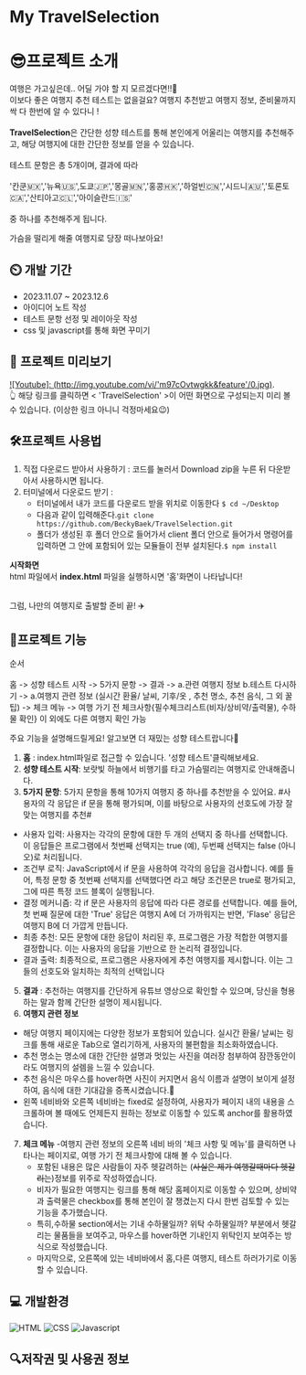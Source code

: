 # My TravelSelection

# 😎프로젝트 소개

여행은 가고싶은데.. 어딜 가야 할 지 모르겠다면!!🤔 <br>이보다 좋은 여행지 추천 테스트는 없을걸요? 여행지 추천받고 여행지 정보, 준비물까지 싹 다 한번에 알 수 있다니 ! <br><br>
**TravelSelection**은 간단한 성향 테스트를 통해 본인에게 어울리는 여행지를 추천해주고, 해당 여행지에 대한 간단한 정보를 얻을 수 있습니다. 
<br><br>
테스트 문항은 총 5개이며, 결과에 따라<br><br> '칸쿤🇲🇽','뉴욕🇺🇸',도쿄🇯🇵','몽골🇲🇳','홍콩🇭🇰','하얼빈🇨🇳','시드니🇦🇺','토론토🇨🇦','산티아고🇨🇱','아이슬란드🇮🇸'<br><br> 중 하나를 추천해주게 됩니다.<br>

가슴을 떨리게 해줄 여행지로 당장 떠나보아요! 

## ⏲️ 개발 기간  
- 2023.11.07 ~ 2023.12.6
- 아이디어 노트 작성
- 테스트 문항 선정 및 레이아웃 작성
- css 및 javascript를 통해 화면 꾸미기


## 👀 프로젝트 미리보기 
[![Youtube]: (http://img.youtube.com/vi/'m97cOvtwgkk&feature'/0.jpg)](https://youtu.be/m97cOvtwgkk?si=pJT8zeEdXLFTPJEf).<br>
👆 해당 링크를 클릭하면 < 'TravelSelection' >이 어떤 화면으로 구성되는지 미리 볼 수 있습니다. (이상한 링크 아니니 걱정마세요😉)


## 🛠프로젝트 사용법 
1. 직접 다운로드 받아서 사용하기 : 코드를 눌러서 Download zip을 누른 뒤 다운받아서 사용하시면 됩니다.
2. 터미널에서 다운로드 받기 :
   - 터미널에서 내가 코드를 다운로드 받을 위치로 이동한다 `$ cd ~/Desktop`
   - 다음과 같이 입력해준다.`git clone https://github.com/BeckyBaek/TravelSelection.git`
   - 폴더가 생성된 후 폴더 안으로 들어가서 client 폴더 안으로 들어가서 명령어를 입력하면 그 안에 포함되어 있는 모듈들이 전부 설치된다.`$ npm install`

  **시작화면**<br>
  html 파일에서 **index.html** 파일을 실행하시면 '홈'화면이 나타납니다! <br><br>

  그럼, 나만의 여행지로 출발할 준비 끝! ✈️

## 🤖프로젝트 기능 
순서<br><br>홈 -> 성향 테스트 시작 -> 5가지 문항 -> 결과 -> a.관련 여행지 정보 b.테스트 다시하기 -> a.여행지 관련 정보 (실시간 환율/ 날씨, 기후/옷 , 추천 명소, 추천 음식, 그 외 꿀팁) -> 체크 메뉴 -> 여행 가기 전 체크사항{필수체크리스트(비자/상비약/출력물), 수하물 확인} 이 외에도 다른 여행지 확인 가능 

주요 기능을 설명해드릴게요! 알고보면 더 재밌는 성향 테스트랍니다🤩
1. **홈** : index.html파일로 접근할 수 있습니다. '성향 테스트'클릭해보세요.
3. **성향 테스트 시작**: 보랏빛 하늘에서 비행기를 타고 가슴떨리는 여행지로 안내해줍니다.
4. **5가지 문항**: 5가지 문항을 통해 10가지 여행지 중 하나를 추천받을 수 있어요.
\#사용자의 각 응답은 if 문을 통해 평가되며, 이를 바탕으로 사용자의 선호도에 가장 잘 맞는 여행지를 추천\#
- 사용자 입력: 사용자는 각각의 문항에 대한 두 개의 선택지 중 하나를 선택합니다. 이 응답들은 프로그램에서 첫번째 선택지는 true (예), 두번째 선택지는 false (아니오)로 처리됩니다.
- 조건부 로직: JavaScript에서 if 문을 사용하여 각각의 응답을 검사합니다. 예를 들어, 특정 문항 중 첫번째 선택지를 선택했다면 라고 해당 조건문은 true로 평가되고, 그에 따른 특정 코드 블록이 실행됩니다.
- 결정 메커니즘: 각 if 문은 사용자의 응답에 따라 다른 경로를 선택합니다. 예를 들어, 첫 번째 질문에 대한 'True' 응답은 여행지 A에 더 가까워지는 반면, 'Flase' 응답은 여행지 B에 더 가깝게 만듭니다.
- 최종 추천: 모든 문항에 대한 응답이 처리된 후, 프로그램은 가장 적합한 여행지를 결정합니다. 이는 사용자의 응답을 기반으로 한 논리적 결정입니다.
- 결과 출력: 최종적으로, 프로그램은 사용자에게 추천 여행지를 제시합니다. 이는 그들의 선호도와 일치하는 최적의 선택입니다
5. **결과** : 추천하는 여행지를 간단하게 유튜브 영상으로 확인할 수 있으며, 당신을 형용하는 말과 함께 간단한 설명이 제시됩니다.
6. **여행지 관련 정보**
  - 해당 여행지 페이지에는 다양한 정보가 포함되어 있습니다. 실시간 환율/ 날씨는 링크를 통해 새로운 Tab으로 열리기하게, 사용자의 불편함을 최소화하였습니다.
  - 추천 명소는 명소에 대한 간단한 설명과 멋있는 사진을 여러장 첨부하여 잠깐동안이라도 여행지의 설렘을 느낄 수 있습니다.
  - 추천 음식은 마우스를 hover하면 사진이 커지면서 음식 이름과 설명이 보이게 설정하여, 음식에 대한 기대감을 증폭시켰습니다.🤤
  - 왼쪽 네비바와 오른쪽 네비바는 fixed로 설정하여, 사용자가 페이지 내의 내용을 스크롤하며 볼 때에도 언제든지 원하는 정보로 이동할 수 있도록 anchor를 활용하였습니다.
7. **체크 메뉴**
    -여행지 관련 정보의 오른쪽 네비 바의 '체크 사항 및 메뉴'를 클릭하면 나타나는 페이지로, 여행 가기 전 체크사항에 대해 볼 수 있습니다.
    - 포함된 내용은 많은 사람들이 자주 헷갈려하는 (~~사실은 제가 여행갈때마다 헷갈리는~~)정보를 위주로 작성하였습니다.
    - 비자가 필요한 여행지는 링크를 통해 해당 홈페이지로 이동할 수 있으며, 상비약과 출력물은 checkbox를 통해 본인이 잘 챙겼는지 다시 한번 검토할 수 있는 기능을 추가했습니다.
    - 특히,수하물 section에서는 기내 수하물일까? 위탁 수하물일까? 부분에서 헷갈리는 물품들을 보여주고, 마우스를 hover하면 기내인지 위탁인지 보여주는 방식으로 작성했습니다.
    - 마지막으로, 오른쪽에 있는 네비바에서 홈,다른 여행지, 테스트 하러가기로 이동할 수 있습니다. 

## 💻 개발환경 
<img alt="HTML" src
 ="https://img.shields.io/badge/HTML5-E34F26.svg?&style=for-the-badge&logo=HTML5&logoColor=white"/>
 <img alt="CSS" src
 ="https://img.shields.io/badge/CSS3-1572B6.svg?&style=for-the-badge&logo=CSS3&logoColor=white"/>
 <img alt="Javascript" src
 ="https://img.shields.io/badge/JavaScript-F7DF1E.svg?&style=for-the-badge&logo=JavaScript&logoColor=white"/>

## 🔍저작권 및 사용권 정보
